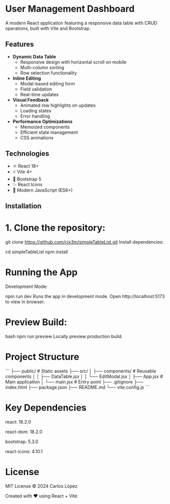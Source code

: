 # User Management Dashboard

A modern React application featuring a responsive data table with CRUD operations, built with Vite and Bootstrap.

## Features

- **Dynamic Data Table**
  - Responsive design with horizontal scroll on mobile
  - Multi-column sorting
  - Row selection functionality
- **Inline Editing**
  - Modal-based editing form
  - Field validation
  - Real-time updates
- **Visual Feedback**
  - Animated row highlights on updates
  - Loading states
  - Error handling
- **Performance Optimizations**
  - Memoized components
  - Efficient state management
  - CSS animations

## Technologies

- ⚛️ React 18+
- ⚡ Vite 4+
- 🎨 Bootstrap 5
- ✨ React Icons
- 🚀 Modern JavaScript (ES6+)

## Installation

# 1. Clone the repository:
git clone https://github.com/cjx3m/simpleTableList.git
Install dependencies:

cd simpleTableList
npm install

# Running the App
Development Mode:

npm run dev
Runs the app in development mode.
Open http://localhost:5173 to view in browser.

# Preview Build:

bash
npm run preview
Locally preview production build.

# Project Structure
´´´
├── public/          # Static assets
├── src/
│   ├── components/  # Reusable components
│   │   ├── DataTable.jsx
│   │   └── EditModal.jsx
│   ├── App.jsx      # Main application
│   └── main.jsx     # Entry point
├── .gitignore
├── index.html
├── package.json
├── README.md
└── vite.config.js
´´´

# Key Dependencies
react: 18.2.0

react-dom: 18.2.0

bootstrap: 5.3.0

react-icons: 4.10.1

# License
MIT License © 2024 Carlos López

Created with ❤️ using React + Vite
